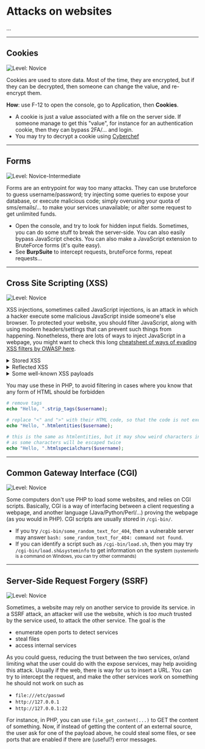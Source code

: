 # Attacks on websites

...

<hr class="sl">

## Cookies

![Level: Novice](https://img.shields.io/badge/level-Novice-7cfc00)

Cookies are used to store data. Most of the time, they are encrypted, but if they can be decrypted, then someone can change the value, and re-encrypt them.

**How**: use F-12 to open the console, go to Application, then **Cookies**.

* <i class="bi bi-shield-exclamation"></i> A cookie is just a value associated with a file on the server side. If someone manage to get this "value", for instance for an authentication cookie, then they can bypass 2FA/... and login.
* <i class="bi bi-shield-minus"></i> You may try to decrypt a cookie using [Cyberchef](https://gchq.github.io/CyberChef/)

<hr class="sr">

## Forms

![Level: Novice-Intermediate](https://img.shields.io/badge/level-Novice%20Intermediate-ffd700)

Forms are an entrypoint for way too many attacks. They can use bruteforce to guess username/password; try injecting some queries to expose your database, or execute malicious code; simply overusing your quota of sms/emails/... to make your services unavailable; or alter some request to get unlimited funds.

* <i class="bi bi-info-square" style="background:#7cfc00"></i> Open the console, and try to look for hidden input fields. Sometimes, you can do some stuff to break the server-side. You can also easily bypass JavaScript checks. You can also make a JavaScript extension to BruteForce forms (it's quite easy).
* <i class="bi bi-info-square" style="background:#ffd700"></i> See **BurpSuite** to intercept requests, bruteForce forms, repeat requests...

<hr class="sl">

## Cross Site Scripting (XSS)

![Level: Novice](https://img.shields.io/badge/level-Novice-7cfc00)

XSS injections, sometimes called JavaScript injections, is an attack in which a hacker execute some malicious JavaScript  inside someone's else browser. To protected your website, you should filter JavaScript, along with using modern headers/settings that can prevent such things from happening. Nonetheless, there are lots of ways to inject JavaScript in a webpage, you might want to check this long [cheatsheet of ways of evading XSS filters by OWASP here](https://cheatsheetseries.owasp.org/cheatsheets/XSS_Filter_Evasion_Cheat_Sheet.html).

<details class="details-e">
<summary>Stored XSS</summary>

The hacker submitted some JavaScript in a form (ex: username of an account, a comment). Then, anyone loading this page may execute the JavaScript.

**Example**

* The "profile.php" below is a vulnerable script which is not "filtering" the value of `to`

```php
<?php
function get_user_from_id($id): string {
    // consider that this values was loaded from the database,
    // and this is what the user submitted when creating his account
    return "Marie<script>alert('Stored XSS')</script>";
}

$username = get_user_from_id($_GET['id']);
echo "Show the profile of ".$username;
```

* Then, anyone loading `http://localhost/profile?id=5`, will execute the malicious JavaScript

</details>

<details class="details-e">
<summary>Reflected XSS</summary>

The hacker is dynamically loading the JavaScript, usually in a GET form: inside the URL, there is some malicious JavaScript, and when the page is loaded using the malicious JavaScript, then it will be executed.

**Example**

* Here, the script say_hello is a vulnerable script like this, which is not "filtering" the value of `to`

```php
<?php
$username = $_GET['to'];
echo "Hello, ".$username;
```

* Then, anyone clicking on this link will execute the malicious XSS (just a popup)  `http://localhost/say_hello.php?to=Marie<script>alert('Reflected XSS')</script>`

> **Note**: in this somewhat stupid example, we can see that there is a script inside the URL, but there is a lot of ways to hide it, for instance making the URL quite long, and because the page is showing "Hello Marie", people won't see at first glance that they were attacked.
</details>

<details class="details-e">
<summary>Some well-known XSS payloads</summary>

[XSS Payload List (GitHub)](https://github.com/payloadbox/xss-payload-list)

```html
<script>/*some malicious JavaScript*/</script>

<a onmouseover="/*some malicious JavaScript*/">some link</a>

<img src="https://link/to/malicious.js" alt="something making it not obvious"/>
```
</details>

You may use these in PHP, to avoid filtering in cases where you know that any form of HTML should be forbidden

```php
# remove tags
echo "Hello, ".strip_tags($username);

# replace "<" and ">" with their HTML code, so that the code is not executed
echo "Hello, ".htmlentities($username);

# this is the same as htmlentities, but it may show weird characters in old browsers,
# as some characters will be escaped twice
echo "Hello, ".htmlspecialchars($username);
```

<hr class="sr">

## Common Gateway Interface (CGI)

![Level: Novice](https://img.shields.io/badge/level-Novice-7cfc00)

Some computers don't use PHP to load some websites, and relies on CGI scripts. Basically, CGI is a way of interfacing between a client requesting a webpage, and another language (Java/Python/Perl/...) proving the webpage (as you would in PHP). CGI scripts are usually stored in `/cgi-bin/`.

* <i class="bi bi-info-square" style="background:#7cfc00"></i> If you try `/cgi-bin/some_random_text_for_404`, then a vulnerable server may answer `bash: some_random_text_for_404: command not found`.
*  <i class="bi bi-info-square" style="background:#7cfc00"></i> If you can identify a script such as `/cgi-bin/load.sh`, then you may try `/cgi-bin/load.sh&systeminfo` to get information on the system <small>(systeminfo is a command on Windows, you can try other commands)</small> 

<hr class="sr">

## Server-Side Request Forgery (SSRF)

![Level: Novice](https://img.shields.io/badge/level-Novice-7cfc00)

Sometimes, a website may rely on another service to provide its service. in a SSRF attack, an attacker will use the website, which is *too much* trusted by the service used, to attack the other service. The goal is the

* enumerate open ports to detect services 
* steal files
* access internal services

As you could guess, reducing the trust between the two services, or/and limiting what the user could do with the expose services, may help avoiding this attack. Usually if the web, there is way for us to insert a URL. You can try to intercept the request, and make the other services work on something he should not work on such as

* `file:///etc/passwd`
* `http://127.0.0.1`
* `http://127.0.0.1:22`

For instance, in PHP, you can use `file_get_content(...)` to GET the content of something. Now, if instead of getting the content of an external source, the user ask for one of the payload above, he could steal some files, or see ports that are enabled if there are (useful?) error messages.